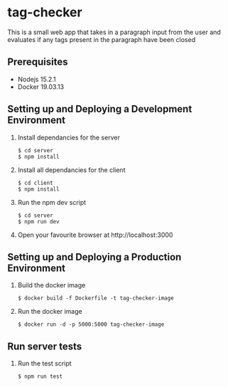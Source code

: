 # tag-checker
This is a small web app that takes in a paragraph input from the user and evaluates if any tags present in the paragraph have been closed

## Prerequisites

* Nodejs 15.2.1
* Docker 19.03.13

## Setting up and Deploying a Development Environment

1. Install dependancies for the server
    ```
    $ cd server
    $ npm install
    ```
2. Install all dependancies for the client
    ```
    $ cd client
    $ npm install
    ```
3. Run the npm dev script
    ```
    $ cd server
    $ npm run dev
    ```
4. Open your favourite browser at http://localhost:3000

## Setting up and Deploying a Production Environment

1. Build the docker image
    ```
    $ docker build -f Dockerfile -t tag-checker-image
    ```
2. Run the docker image
    ```
    $ docker run -d -p 5000:5000 tag-checker-image
    ```

## Run server tests

1. Run the test script
    ```
    $ npm run test
    ```
